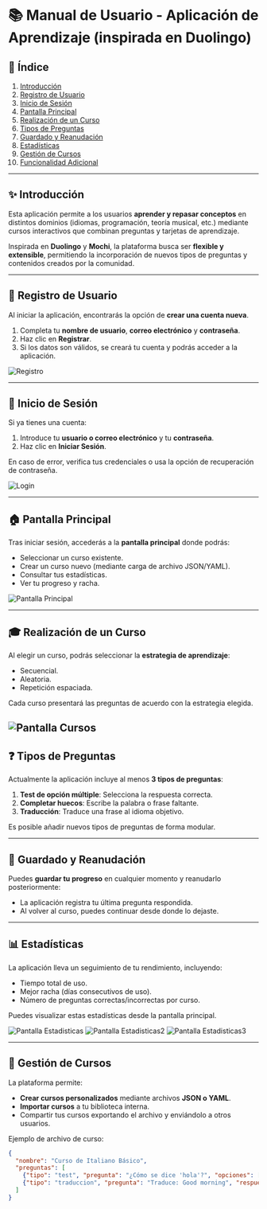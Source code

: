 # 📚 Manual de Usuario - Aplicación de Aprendizaje (inspirada en Duolingo)

## 📝 Índice
1. [Introducción](#introducción)  
2. [Registro de Usuario](#registro-de-usuario)  
3. [Inicio de Sesión](#inicio-de-sesión)  
4. [Pantalla Principal](#pantalla-principal)  
5. [Realización de un Curso](#realización-de-un-curso)  
6. [Tipos de Preguntas](#tipos-de-preguntas)  
7. [Guardado y Reanudación](#guardado-y-reanudación)  
8. [Estadísticas](#estadísticas)  
9. [Gestión de Cursos](#gestión-de-cursos)  
10. [Funcionalidad Adicional](#funcionalidad-adicional)  

---

## ✨ Introducción

Esta aplicación permite a los usuarios **aprender y repasar conceptos** en distintos dominios (idiomas, programación, teoría musical, etc.) mediante cursos interactivos que combinan preguntas y tarjetas de aprendizaje.

Inspirada en **Duolingo** y **Mochi**, la plataforma busca ser **flexible y extensible**, permitiendo la incorporación de nuevos tipos de preguntas y contenidos creados por la comunidad.

---

## 👤 Registro de Usuario

Al iniciar la aplicación, encontrarás la opción de **crear una cuenta nueva**.  
1. Completa tu **nombre de usuario**, **correo electrónico** y **contraseña**.  
2. Haz clic en **Registrar**.  
3. Si los datos son válidos, se creará tu cuenta y podrás acceder a la aplicación.

![Registro](imagenes/registro.png)

---

## 🔑 Inicio de Sesión

Si ya tienes una cuenta:  
1. Introduce tu **usuario o correo electrónico** y tu **contraseña**.  
2. Haz clic en **Iniciar Sesión**.

En caso de error, verifica tus credenciales o usa la opción de recuperación de contraseña.

![Login](imagenes/login.png)

---

## 🏠 Pantalla Principal

Tras iniciar sesión, accederás a la **pantalla principal** donde podrás:  
- Seleccionar un curso existente.  
- Crear un curso nuevo (mediante carga de archivo JSON/YAML).  
- Consultar tus estadísticas.  
- Ver tu progreso y racha.

![Pantalla Principal](imagenes/principal.png)

---

## 🎓 Realización de un Curso

Al elegir un curso, podrás seleccionar la **estrategia de aprendizaje**:  
- Secuencial.  
- Aleatoria.  
- Repetición espaciada.

Cada curso presentará las preguntas de acuerdo con la estrategia elegida.

![Pantalla Cursos](imagenes/cursos2.png)
---

## ❓ Tipos de Preguntas

Actualmente la aplicación incluye al menos **3 tipos de preguntas**:  
1. **Test de opción múltiple**: Selecciona la respuesta correcta.  
2. **Completar huecos**: Escribe la palabra o frase faltante.  
3. **Traducción**: Traduce una frase al idioma objetivo.

Es posible añadir nuevos tipos de preguntas de forma modular.


---

## 💾 Guardado y Reanudación

Puedes **guardar tu progreso** en cualquier momento y reanudarlo posteriormente:  
- La aplicación registra tu última pregunta respondida.  
- Al volver al curso, puedes continuar desde donde lo dejaste.

---

## 📊 Estadísticas

La aplicación lleva un seguimiento de tu rendimiento, incluyendo:  
- Tiempo total de uso.  
- Mejor racha (días consecutivos de uso).  
- Número de preguntas correctas/incorrectas por curso.

Puedes visualizar estas estadísticas desde la pantalla principal.

![Pantalla Estadisticas](imagenes/estadisticas.png)
![Pantalla Estadisticas2](imagenes/estadisticas2.png)
![Pantalla Estadisticas3](imagenes/estadisticas3.png)

---

## 📂 Gestión de Cursos

La plataforma permite:  
- **Crear cursos personalizados** mediante archivos **JSON o YAML**.  
- **Importar cursos** a tu biblioteca interna.  
- Compartir tus cursos exportando el archivo y enviándolo a otros usuarios.

Ejemplo de archivo de curso:

```json
{
  "nombre": "Curso de Italiano Básico",
  "preguntas": [
    {"tipo": "test", "pregunta": "¿Cómo se dice 'hola'?", "opciones": ["Ciao", "Hola", "Hello"], "respuesta": "Ciao"},
    {"tipo": "traduccion", "pregunta": "Traduce: Good morning", "respuesta": "Buongiorno"}
  ]
}
